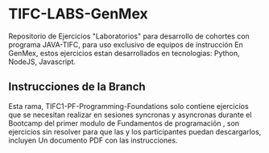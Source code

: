 # TIFC-LABS-GenMex
 Repositorio de Ejercicios "Laboratorios" para desarrollo de cohortes con programa JAVA-TIFC, para uso exclusivo de equipos de instrucción En GenMex, estos ejercicios estan desarrollados en tecnologias: Python, NodeJS, Javascript. 

## Instrucciones de la Branch

Esta rama, TIFC1-PF-Programming-Foundations solo contiene ejercicios que se necesitan realizar en sesiones syncronas y asyncronas durante el Bootcamp del primer modulo de Fundamentos de programación , son ejercicios sin resolver para que las y los participantes puedan descargarlos, incluyen Un documento PDF con las instrucciones. 